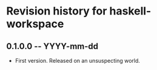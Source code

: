 # Revision history for haskell-workspace

## 0.1.0.0  -- YYYY-mm-dd

* First version. Released on an unsuspecting world.
